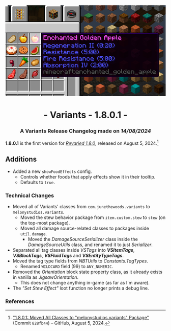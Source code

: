 <div style="text-align: center;"> <img src=ChangelogPhoto.png width="1500"> </div>

# <div style="text-align: center;">- Variants - 1.8.0.1 -</div>
### <div style="text-align: center;">A Variants Release Changelog made on *14/08/2024*</div>

**1.8.0.1** is the first version for [*Revaried 1.8.0*](/Variants/Changelogs/1.16.5%20-%201.8.0/Changelog%201.8.0.md), released on August 5, 2024.[^1]

## Additions
- Added a new `showFoodEffects` config.
  - Controls whether foods that apply effects show it in their tooltip.
  - Defaults to `true`.

### Technical Changes
- Moved all of Variants' classes from `com.junethewoods.variants` to `melonystudios.variants`.
  - Moved the stew behavior package from `item.custom.stew` to `stew` (on the top-most package).
  - Moved all damage source-related classes to packages inside `util.damage`.
    - Moved the *DamageSourceSerializer* class inside the *DamageSourceUtils* class, and renamed it to just *Serializer*.
- Separated all tag classes inside *VSTags* into ***VSItemTags***, ***VSBlockTags***, ***VSFluidTags*** and ***VSEntityTypeTags***.
- Moved the tag type fields from *NBTUtils* to *Constants.TagTypes*.
  - Renamed `WILDCARD` field (99) to `ANY_NUMERIC`.
- Removed the *Orientation* block state property class, as it already exists in vanilla as *JigsawOrientation*.
  - This does not change anything in-game (as far as I'm aware).
- The *"Set Stew Effect"* loot function no longer prints a debug line.

### References
[^1]: ["1.8.0.1: Moved All Classes to "melonystudios.variants" Package"](https://github.com/Fabricio20106/Variants/commit/828fb4472e5b7f710f2bb2f49dc595fc24b8022e) (Commit `828fb44`) – GitHub, August 5, 2024.